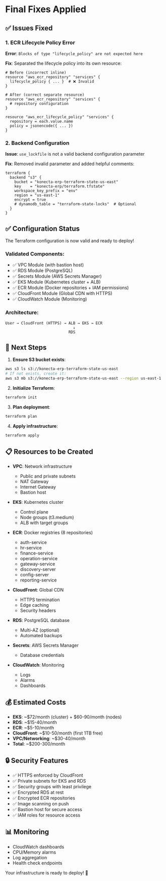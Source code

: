 # Final Fixes Applied

## ✅ Issues Fixed

### 1. **ECR Lifecycle Policy Error**
**Error**: `Blocks of type "lifecycle_policy" are not expected here`

**Fix**: Separated the lifecycle policy into its own resource:
```hcl
# Before (incorrect inline)
resource "aws_ecr_repository" "services" {
  lifecycle_policy { ... }  # ❌ Invalid
}

# After (correct separate resource)
resource "aws_ecr_repository" "services" {
  # repository configuration
}

resource "aws_ecr_lifecycle_policy" "services" {
  repository = each.value.name
  policy = jsonencode({ ... })
}
```

### 2. **Backend Configuration**
**Issue**: `use_lockfile` is not a valid backend configuration parameter

**Fix**: Removed invalid parameter and added helpful comments:
```hcl
terraform {
  backend "s3" {
    bucket = "konecta-erp-terraform-state-us-east"
    key    = "konecta-erp/terraform.tfstate"
    workspace_key_prefix = "env"
    region = "us-east-1"
    encrypt = true
    # dynamodb_table = "terraform-state-locks"  # Optional
  }
}
```

## ✅ Configuration Status

The Terraform configuration is now valid and ready to deploy!

### Validated Components:
- ✅ VPC Module (with bastion host)
- ✅ RDS Module (PostgreSQL)
- ✅ Secrets Module (AWS Secrets Manager)
- ✅ EKS Module (Kubernetes cluster + ALB)
- ✅ ECR Module (Docker repositories + IAM permissions)
- ✅ CloudFront Module (Global CDN with HTTPS)
- ✅ CloudWatch Module (Monitoring)

### Architecture:
```
User → CloudFront (HTTPS) → ALB → EKS → ECR
                              ↓
                            RDS
```

## 🚀 Next Steps

1. **Ensure S3 bucket exists**:
```bash
aws s3 ls s3://konecta-erp-terraform-state-us-east
# If not exists, create it:
aws s3 mb s3://konecta-erp-terraform-state-us-east --region us-east-1
```

2. **Initialize Terraform**:
```bash
terraform init
```

3. **Plan deployment**:
```bash
terraform plan
```

4. **Apply infrastructure**:
```bash
terraform apply
```

## 📋 Resources to be Created

- **VPC**: Network infrastructure
  - Public and private subnets
  - NAT Gateway
  - Internet Gateway
  - Bastion host
  
- **EKS**: Kubernetes cluster
  - Control plane
  - Node groups (t3.medium)
  - ALB with target groups
  
- **ECR**: Docker registries (8 repositories)
  - auth-service
  - hr-service
  - finance-service
  - operation-service
  - gateway-service
  - discovery-server
  - config-server
  - reporting-service
  
- **CloudFront**: Global CDN
  - HTTPS termination
  - Edge caching
  - Security headers
  
- **RDS**: PostgreSQL database
  - Multi-AZ (optional)
  - Automated backups
  
- **Secrets**: AWS Secrets Manager
  - Database credentials
  
- **CloudWatch**: Monitoring
  - Logs
  - Alarms
  - Dashboards

## 💰 Estimated Costs

- **EKS**: ~$72/month (cluster) + $60-90/month (nodes)
- **RDS**: ~$15-40/month
- **ECR**: ~$5-10/month
- **CloudFront**: ~$10-50/month (first 1TB free)
- **VPC/Networking**: ~$30-40/month
- **Total**: ~$200-300/month

## 🔒 Security Features

- ✅ HTTPS enforced by CloudFront
- ✅ Private subnets for EKS and RDS
- ✅ Security groups with least privilege
- ✅ Encrypted RDS at rest
- ✅ Encrypted ECR repositories
- ✅ Image scanning on push
- ✅ Bastion host for secure access
- ✅ IAM roles for resource access

## 📊 Monitoring

- CloudWatch dashboards
- CPU/Memory alarms
- Log aggregation
- Health check endpoints

Your infrastructure is ready to deploy! 🎉
